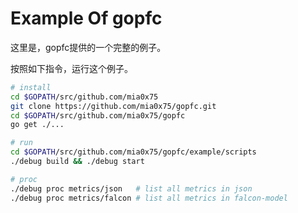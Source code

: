 Example Of gopfc
=====


这里是，gopfc提供的一个完整的例子。

按照如下指令，运行这个例子。

```bash
# install
cd $GOPATH/src/github.com/mia0x75
git clone https://github.com/mia0x75/gopfc.git
cd $GOPATH/src/github.com/mia0x75/gopfc
go get ./...

# run
cd $GOPATH/src/github.com/mia0x75/gopfc/example/scripts
./debug build && ./debug start

# proc
./debug proc metrics/json   # list all metrics in json 
./debug proc metrics/falcon # list all metrics in falcon-model

```
